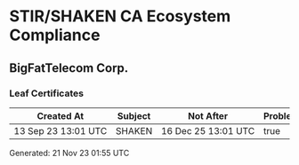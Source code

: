# STIR/SHAKEN CA Ecosystem Compliance

## BigFatTelecom Corp.

### Leaf Certificates

| Created At | Subject | Not After | Problems | Link |
|------------|---------|-----------|----------|------|
| 13&#160;Sep&#160;23&#160;13:01&#160;UTC | SHAKEN | 16&#160;Dec&#160;25&#160;13:01&#160;UTC | true | [view](../CERTS/e40512354eea29fa67aded5bd46908af6e713418e28306f92c1f3ad632f7b216/README.md) |


Generated: 21 Nov 23 01:55 UTC